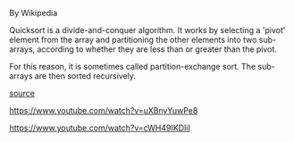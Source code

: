 By Wikipedia

Quicksort is a divide-and-conquer algorithm. It works by selecting a 'pivot' element from the array and partitioning the other elements into two sub-arrays, according to whether they are less than or greater than the pivot.

For this reason, it is sometimes called partition-exchange sort. The sub-arrays are then sorted recursively.

[source](https://en.wikipedia.org/wiki/Quicksort)

https://www.youtube.com/watch?v=uXBnyYuwPe8

https://www.youtube.com/watch?v=cWH49IKDIiI